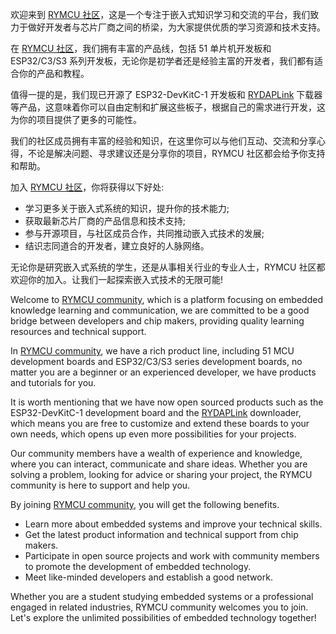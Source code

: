 欢迎来到 [RYMCU 社区](https://rymcu.com)，这是一个专注于嵌入式知识学习和交流的平台，我们致力于做好开发者与芯片厂商之间的桥梁，为大家提供优质的学习资源和技术支持。

在 [RYMCU 社区](https://rymcu.com)，我们拥有丰富的产品线，包括 51 单片机开发板和 ESP32/C3/S3 系列开发板，无论你是初学者还是经验主富的开发者，我们都有适合你的产品和教程。

值得一提的是，我们现已开源了 ESP32-DevKitC-1 开发板和 [RYDAPLink](https://github/rymcu/RYDAPLink) 下载器等产品，这意味着你可以自由定制和扩展这些板子，根据自己的需求进行开发，这为你的项目提供了更多的可能性。

我们的社区成员拥有丰富的经验和知识，在这里你可以与他们互动、交流和分享心得，不论是解决问题、寻求建议还是分享你的项目，RYMCU 社区都会给予你支持和帮助。

加入 [RYMCU 社区](https://rymcu.com)，你将获得以下好处:

- 学习更多关于嵌入式系统的知识，提升你的技术能力;
- 获取最新芯片厂商的产品信息和技术支持;
- 参与开源项目，与社区成员合作，共同推动嵌入式技术的发展;
- 结识志同道合的开发者，建立良好的人脉网络。

无论你是研究嵌入式系统的学生，还是从事相关行业的专业人士，RYMCU 社区都欢迎你的加入。让我们一起探索嵌入式技术的无限可能!

Welcome to [RYMCU community](https://rymcu.com), which is a platform focusing on embedded knowledge learning and communication, we are committed to be a good bridge between developers and chip makers, providing quality learning resources and technical support.

In [RYMCU community](https://rymcu.com), we have a rich product line, including 51 MCU development boards and ESP32/C3/S3 series development boards, no matter you are a beginner or an experienced developer, we have products and tutorials for you.

It is worth mentioning that we have now open sourced products such as the ESP32-DevKitC-1 development board and the [RYDAPLink](https://github/rymcu/RYDAPLink) downloader, which means you are free to customize and extend these boards to your own needs, which opens up even more possibilities for your projects.

Our community members have a wealth of experience and knowledge, where you can interact, communicate and share ideas. Whether you are solving a problem, looking for advice or sharing your project, the RYMCU community is here to support and help you.

By joining [RYMCU community](https://rymcu.com), you will get the following benefits.

- Learn more about embedded systems and improve your technical skills.
- Get the latest product information and technical support from chip makers.
- Participate in open source projects and work with community members to promote the development of embedded technology.
- Meet like-minded developers and establish a good network.

Whether you are a student studying embedded systems or a professional engaged in related industries, RYMCU community welcomes you to join. Let's explore the unlimited possibilities of embedded technology together!
